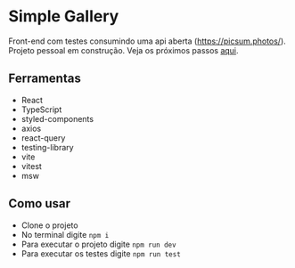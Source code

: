 # Simple Gallery

Front-end com testes consumindo uma api aberta (https://picsum.photos/).<br/>
Projeto pessoal em construção. Veja os próximos passos [aqui](https://github.com/leonasouza/simple-gallery/issues).

## Ferramentas

- React
- TypeScript
- styled-components
- axios
- react-query
- testing-library
- vite
- vitest
- msw

## Como usar

- Clone o projeto
- No terminal digite `npm i`
- Para executar o projeto digite `npm run dev`
- Para executar os testes digite `npm run test`
